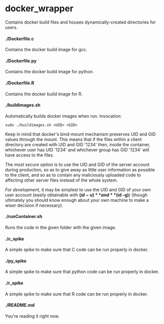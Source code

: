 # docker_wrapper
Contains docker build files and houses dynamically-created directories for users.

#### ./Dockerfile.c
Contains the docker build image for gcc.

#### ./Dockerfile.py
Contains the docker build image for python.

#### ./Dockerfile.R
Contains the docker build image for R.

#### ./buildimages.sh
Automatically builds docker images when run.
Invocation:

	sudo ./buildimages.sh <UID> <GID>

Keep in mind that docker's bind-mount mechanism preserves UID and GID values through the mount. This means that if the files within a client directory are created with UID and GID '1234' then, inside the container, whichever user has UID '1234' and whichever group has GID '1234' will have access to the files.

The *most secure option* is to use the UID and GID of the server account during production, so as to give away as little user information as possible to the client, and so as to contain any maliciously uploaded code to affecting other server files instead of the whole system.

*For development*, it may be simplest to use the UID and GID of your own user account (easily obtainable with **$(id -u)** and **$(id -g)**) (though ultimately you should know enough about your own machine to make a wiser decision if necessary).

#### ./runContainer.sh
Runs the code in the given folder with the given image.

#### ./c_spike
A simple spike to make sure that C code can be run properly in docker.

#### ./py_spike
A simple spike to make sure that python code can be run properly in docker.

#### ./r_spike
A simple spike to make sure that R code can be run properly in docker.

#### ./README.md
You're reading it right now.